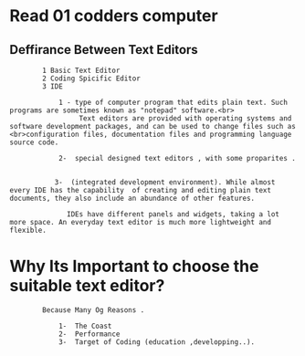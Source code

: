  # Read 01 codders computer
      
        
  
        
 ## Deffirance Between Text Editors
       
       
            1 Basic Text Editor
            2 Coding Spicific Editor
            3 IDE
        
                1 - type of computer program that edits plain text. Such programs are sometimes known as "notepad" software.<br>
                     Text editors are provided with operating systems and software development packages, and can be used to change files such as <br>configuration files, documentation files and programming language source code.
                
                2-  special designed text editors , with some proparites . 


               3-  (integrated development environment). While almost every IDE has the capability  of creating and editing plain text documents, they also include an abundance of other features.

                  IDEs have different panels and widgets, taking a lot more space. An everyday text editor is much more lightweight and flexible.  
                
       
            
# Why Its Important to choose the suitable text editor?
    
            Because Many Og Reasons .
           
                1-  The Coast 
                2-  Performance
                3-  Target of Coding (education ,developping..).
      